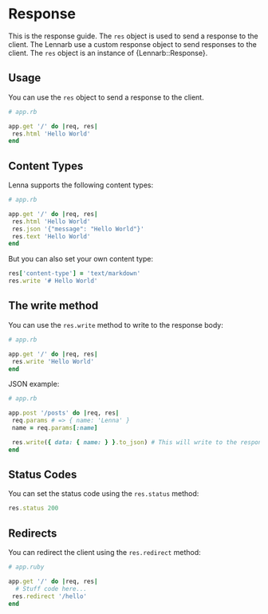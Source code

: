 # Response

This is the response guide.
The `res` object is used to send a response to the client. The Lennarb use a custom response object to send responses to the client. The `res` object is an instance of {Lennarb::Response}.

## Usage

You can use the `res` object to send a response to the client.

```ruby
# app.rb

app.get '/' do |req, res|
 res.html 'Hello World'
end
```

## Content Types

Lenna supports the following content types:

```ruby
# app.rb

app.get '/' do |req, res|
 res.html 'Hello World'
 res.json '{"message": "Hello World"}'
 res.text 'Hello World'
end
```

But you can also set your own content type:

```ruby
res['content-type'] = 'text/markdown'
res.write '# Hello World'
```

## The write method

You can use the `res.write` method to write to the response body:

```ruby
# app.rb

app.get '/' do |req, res|
 res.write 'Hello World'
end
```

JSON example:

```ruby
# app.rb

app.post '/posts' do |req, res|
 req.params # => { name: 'Lenna' }
 name = req.params[:name]

 res.write({ data: { name: } }.to_json) # This will write to the response body
end
```

## Status Codes

You can set the status code using the `res.status` method:

```ruby
res.status 200
```

## Redirects

You can redirect the client using the `res.redirect` method:

```ruby
# app.ruby

app.get '/' do |req, res|
  # Stuff code here...
 res.redirect '/hello'
end
```
